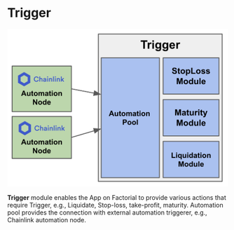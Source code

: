 # Trigger

![Trigger Module](../../images/trigger.png)

**Trigger** module enables the App on Factorial to provide various actions that require Trigger, e.g., Liquidate, Stop-loss, take-profit, maturity.
Automation pool provides the connection with external automation triggerer, e.g., Chainlink automation node.
